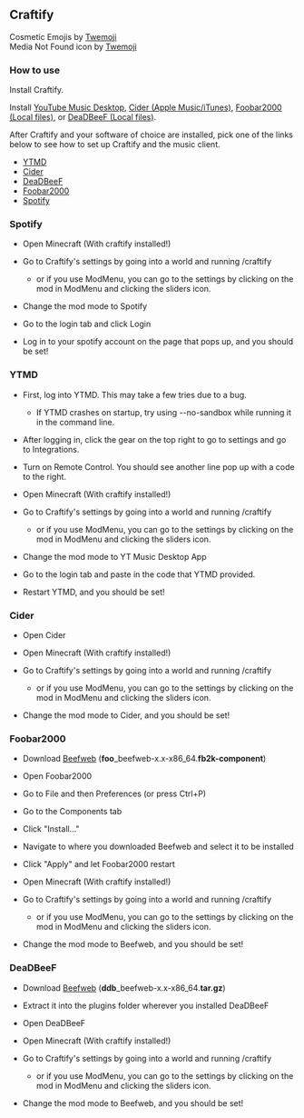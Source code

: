 ## Craftify

Cosmetic Emojis by [Twemoji](https://twemoji.twitter.com/)
<br>
Media Not Found icon by [Twemoji](https://twemoji.twitter.com/)

### How to use

Install Craftify.

Install [YouTube Music Desktop](https://ytmdesktop.app/), [Cider (Apple Music/iTunes)](https://cider.sh/), [Foobar2000 (Local files)](https://www.foobar2000.org/), or [DeaDBeeF (Local files)](https://deadbeef.sourceforge.io/).

After Craftify and your software of choice are installed, pick one of the links below to see how to set up Craftify and the music client.

- [YTMD](#ytmd)  
- [Cider](#cider)  
- [DeaDBeeF](#deadbeef)  
- [Foobar2000](#foobar2000)
- [Spotify](#spotify)

### Spotify

- Open Minecraft (With craftify installed!)

- Go to Craftify's settings by going into a world and running /craftify
  - or if you use ModMenu, you can go to the settings by clicking on the mod in ModMenu and clicking the sliders icon.

- Change the mod mode to Spotify
  
- Go to the login tab and click Login

- Log in to your spotify account on the page that pops up, and you should be set!

### YTMD

- First, log into YTMD. This may take a few tries due to a bug.
  - If YTMD crashes on startup, try using --no-sandbox while running it in the command line.

- After logging in, click the gear on the top right to go to settings and go to Integrations.

- Turn on Remote Control. You should see another line pop up with a code to the right.

- Open Minecraft (With craftify installed!)

- Go to Craftify's settings by going into a world and running /craftify
  - or if you use ModMenu, you can go to the settings by clicking on the mod in ModMenu and clicking the sliders icon.

- Change the mod mode to YT Music Desktop App

- Go to the login tab and paste in the code that YTMD provided.

- Restart YTMD, and you should be set!

### Cider

- Open Cider

- Open Minecraft (With craftify installed!)

- Go to Craftify's settings by going into a world and running /craftify
  - or if you use ModMenu, you can go to the settings by clicking on the mod in ModMenu and clicking the sliders icon.

- Change the mod mode to Cider, and you should be set!

### Foobar2000

- Download [Beefweb](https://github.com/hyperblast/beefweb/releases/latest) (__foo__\_beefweb-x.x-x86_64.__fb2k-component__)

- Open Foobar2000

- Go to File and then Preferences (or press Ctrl+P)

- Go to the Components tab

- Click "Install..."

- Navigate to where you downloaded Beefweb and select it to be installed

- Click "Apply" and let Foobar2000 restart

- Open Minecraft (With craftify installed!)

- Go to Craftify's settings by going into a world and running /craftify
  - or if you use ModMenu, you can go to the settings by clicking on the mod in ModMenu and clicking the sliders icon.

- Change the mod mode to Beefweb, and you should be set!

### DeaDBeeF

- Download [Beefweb](https://github.com/hyperblast/beefweb/releases/latest) (__ddb__\_beefweb-x.x-x86_64.__tar.gz__)

- Extract it into the plugins folder wherever you installed DeaDBeeF

- Open DeaDBeeF

- Open Minecraft (With craftify installed!)

- Go to Craftify's settings by going into a world and running /craftify
  - or if you use ModMenu, you can go to the settings by clicking on the mod in ModMenu and clicking the sliders icon.

- Change the mod mode to Beefweb, and you should be set!
